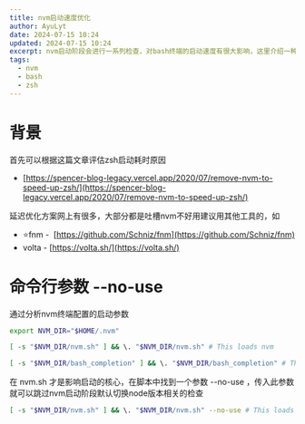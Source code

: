 ```yaml
---
title: nvm启动速度优化
author: AyuLyt
date: 2024-07-15 10:24
updated: 2024-07-15 10:24
excerpt: nvm启动阶段会进行一系列检查，对bash终端的启动速度有很大影响，这里介绍一种方法优化启动速度
tags:
  - nvm
  - bash
  - zsh
---
```


# 背景

首先可以根据这篇文章评估zsh启动耗时原因
- [https://spencer-blog-legacy.vercel.app/2020/07/remove-nvm-to-speed-up-zsh/](https://spencer-blog-legacy.vercel.app/2020/07/remove-nvm-to-speed-up-zsh/)

延迟优化方案网上有很多，大部分都是吐槽nvm不好用建议用其他工具的，如

- ⭐️fnm -  [https://github.com/Schniz/fnm](https://github.com/Schniz/fnm)
- volta - [https://volta.sh/](https://volta.sh/)


# 命令行参数 --no-use

通过分析nvm终端配置的启动参数

```bash
export NVM_DIR="$HOME/.nvm"

[ -s "$NVM_DIR/nvm.sh" ] && \. "$NVM_DIR/nvm.sh" # This loads nvm

[ -s "$NVM_DIR/bash_completion" ] && \. "$NVM_DIR/bash_completion" # This loads nvm bash_completion
```


在 nvm.sh 才是影响启动的核心，在脚本中找到一个参数 --no-use ，传入此参数就可以跳过nvm启动阶段默认切换node版本相关的检查


```bash
[ -s "$NVM_DIR/nvm.sh" ] && \. "$NVM_DIR/nvm.sh" --no-use # This loads nvm
```